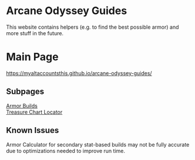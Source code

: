 # Arcane Odyssey Guides
This website contains helpers (e.g. to find the best possible armor) and more stuff in the future.

# Main Page
https://myaltaccountsthis.github.io/arcane-odyssey-guides/

## Subpages
[Armor Builds](https://myaltaccountsthis.github.io/arcane-odyssey-guides/armor)\
[Treasure Chart Locator](https://myaltaccountsthis.github.io/arcane-odyssey-guides/treasure)

## Known Issues
Armor Calculator for secondary stat-based builds may not be fully
accurate due to optimizations needed to improve run time.

